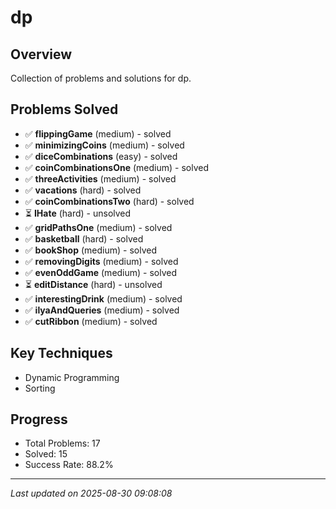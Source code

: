 # dp

## Overview
Collection of problems and solutions for dp.

## Problems Solved
- ✅ **flippingGame** (medium) - solved
- ✅ **minimizingCoins** (medium) - solved
- ✅ **diceCombinations** (easy) - solved
- ✅ **coinCombinationsOne** (medium) - solved
- ✅ **threeActivities** (medium) - solved
- ✅ **vacations** (hard) - solved
- ✅ **coinCombinationsTwo** (hard) - solved
- ⏳ **IHate** (hard) - unsolved
- ✅ **gridPathsOne** (medium) - solved
- ✅ **basketball** (hard) - solved
- ✅ **bookShop** (medium) - solved
- ✅ **removingDigits** (medium) - solved
- ✅ **evenOddGame** (medium) - solved
- ⏳ **editDistance** (hard) - unsolved
- ✅ **interestingDrink** (medium) - solved
- ✅ **ilyaAndQueries** (medium) - solved
- ✅ **cutRibbon** (medium) - solved

## Key Techniques
- Dynamic Programming
- Sorting

## Progress
- Total Problems: 17
- Solved: 15
- Success Rate: 88.2%

---
*Last updated on 2025-08-30 09:08:08*
